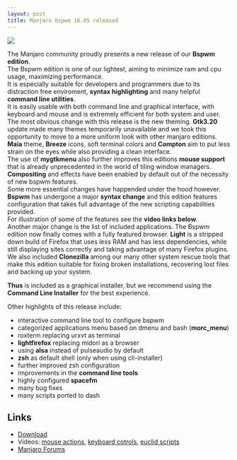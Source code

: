 ```yaml
---
layout: post
title: Manjaro bspwm 16.05 released
---
```


<img src="https://manjaro.github.io/images/manjaro-bspwm-16.05.jpg">

The Manjaro community proudly presents a new release of our **Bspwm edition**.  
The Bspwm edition is one of our lightest, aiming to minimize ram and cpu usage, maximizing performance.  
It is especially suitable for developers and programmers due to its distraction free enviroment, **syntax highlighting** and many helpful **command line utilities**.  
It is easily usable with both command line and graphical interface, with keyboard and mouse and is extremely efficient for both system and user.  
The most obvious change with this release is the new theming. **Gtk3.20** update made many themes temporarily unavailable and we took this opportunity to move to a more uniform look with other manjaro editions. **Maia** theme, **Breeze** icons, soft terminal colors and **Compton** aim to put less strain on the eyes while also providing a clean interface.  
The use of **mygtkmenu** also further improves this editions **mouse support** that is already unprecedented in the world of tiling window managers.  
**Compositing** and effects have been enabled by default out of the necessity of new bspwm features.  
Some more essential changes have happended under the hood however. **Bspwm** has undergone a major **syntax change** and this edition features configuration that takes full advantage of the new scripting capabilities provided.  
For illustration of some of the features see the **video links below**.  
Another major change is the list of included applications. The Bspwm edition now finally comes with a fully featured browser. **Light** is a stripped down build of Firefox that uses less RAM and has less dependencies, while still displaying sites correctly and taking advantage of many Firefox plugins. We also included **Clonezilla** among our many other system rescue tools that make this edition suitable for fixing broken installations, recovering lost files and backing up your system.  

**Thus** is included as a graphical installer, but we recommend using the **Command Line Installer** for the best experience.  

Other highlights of this release include:
* interactive command line tool to configure bspwm
* categorized applications menu based on dmenu and bash (**morc_menu**)
* roxterm replacing urxvt as terminal
* **lightfirefox** replacing midori as a browser
* using **alsa** instead of pulseaudio by default
* **zsh** as default shell (only when using cli-installer)
* further improved zsh configuration
* improvements in the **command line tools**
* highly configured **spacefm**
* many bug fixes
* many scripts ported to dash

## Links

* [Download](https://sourceforge.net/projects/manjarobspwmrespin/files/16.05/)
* Videos: [mouse actions](https://www.youtube.com/watch?v=XRenP2xSBxE), [keyboard cotrols](https://www.youtube.com/watch?v=AUhhHrwbbrw), [euclid scripts](https://www.youtube.com/watch?v=WM1ZD5EC1pI)
* [Manjaro Forums](https://forum.manjaro.org)
